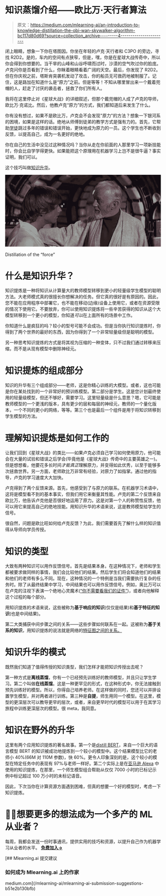 # 知识蒸馏介绍——欧比万·天行者算法

> 原文：<https://medium.com/mlearning-ai/an-introduction-to-knowledge-distillation-the-obi-wan-skywalker-algorithm-bc117d80d69?source=collection_archive---------4----------------------->

闭上眼睛，想象一下你在塔图因。你坐在年轻的卢克·天行者和 C3PO 的旁边，寻找 R2D2。是的，车内的空间有点狭窄，但是，嘿，你是在星球大战传奇中，所以你会得到你想要的。当干旱的山峰和山谷呼啸而过时，沙漠的空气吹过你的脸庞。卢克问你是否看到了什么，你眯着眼睛看着广阔的天空。最后，你发现了 R2D2。但在你庆祝之前，塔斯肯突袭机发动了攻击，你的船员无可救药地被制服了。记住，这是路加在知道什么是“原力”之前。但是等等！不知从哪里冒出来一个戴着兜帽的人，赶走了讨厌的袭击者，拯救了你们所有人。

我将在这里停止对《星球大战》的详细叙述，但那个戴兜帽的人成了卢克的导师，欧比万·克诺比。然后，他教卢克“原力”的方式，我们都知道后来发生了什么。

你有没有想过，如果不是欧比万，卢克会不会发现"原力"的方法？想象一下银河系的困境，如果是这样的话。绝地从师傅到徒弟的教学方式是强有力的。首先，它帮助[学徒](https://starwars.fandom.com/wiki/Padawan)跳过多年的错误和错误开始，更快地成为原力的一员。这个学生也不断收到反馈，以提高自己，成为一名更好的绝地。

你在自己的生活中没见过这种情况吗？当你从走在你前面的人那里学习一项新技能时，你会比自学学得更快。如果能把这个原理用在机器学习上岂不是很牛逼？事实证明，我们可以。

这个技巧叫做[知识升华](https://arxiv.org/abs/1503.02531)。

![](img/b7afe9cbd12239d0c93103217891f2a9.png)

Distillation of the “force”

# 什么是知识升华？

知识提炼是一种将知识从计算量大的教师模型转移到更小的轻量级学生模型的聪明方法。大老师模式真的很擅长你想解决的任务。但它真的很好是有原因的。因此，您不能在应用程序中部署它，也不能在移动(边缘)设备上使用它，或者在资源受限的情况下使用它。不要放弃，你可以使用知识提炼将一些辛苦获得的知识从这个大模型转移到一个更小的模型，你知道*可以*在上面所有的场景中工作。

你知道什么是疯狂的吗？较小的型号可能不会成功。但是当你执行知识提炼时，你得到了两个世界的最好的东西，因为你得到了一个非常轻量级但是聪明的模型。

另一种思考知识提炼的方式是将其视为压缩的一种变体，只不过我们通过转移来压缩，而不是从现有模型中删除神经元。

# 知识提炼的组成部分

知识的升华有三个组成部分——老师，这是你精心训练的大模型。或者，这也可能是你在某处找到的一个非常好的预训练模型。第二部分是学生。这是您计划最终使用的轻量级模型，但还不够好，需要学习。这里轻量级是什么意思？嗯，它可能是教师模型的一个更浅的版本，具有更少的层和每层的神经元，教师的一个量化版本，一个不同的更小的网络，等等。第三个也是最后一个组件是用于将知识转移到学生模型的方法。

# 理解知识提炼是如何工作的

让我们回到《星球大战》的类比——如果卢克必须自己学习如何使用原力，他可能会在大量的试验和错误之后学会(毕竟他是《星球大战》传奇中的主要英雄之一)。但是想想看，他要花多长时间*才能真正*理解原力，并变得如此优秀，以至于能够多次拯救世界。另一方面，老师欧比万非常有经验，对原力了如指掌。通过他的指导，卢克的学习速度大大加快。

卢克得到了两个反馈来源。首先，他感受到了与原力的联系。在机器学习术语中，这将是模型看不到的基本事实，但我们用它来衡量其性能。卢克的第二个反馈来自欧比万，他告诉卢克他是否很好地运用了原力。这是对第一个人的称赞性反馈，他可以用它来提高自己的绝地技能。用知识升华的术语来说，这是教师模型给学生的信号。

很自然，问题是欧比旺如何给卢克反馈？为此，我们需要首先了解什么样的知识值得从导师向学员传授。

# 知识的类型

大致有两种知识可以用作反馈信号。首先是结果本身。在这种情况下，老师和学生都被要求做同样的事情，我们会比较他们的结果。然后学生们将会知道他们的结果和他们的老师有多么不同。现在，这种情况的一个特例是当我们需要执行复杂的任务时。除了从最终结果中学习，中间结果也可以用作反馈信号。例如，奥比万可以在卢克的注视下表演一个绝地心灵魔术([“你不需要看我们的证件”](https://www.youtube.com/watch?v=gALR3SnDEWw))，或者向他解释这个过程的每个部分。

用知识提炼的术语来说，这些被称为**基于响应的知识**(仅仅是结果)和**基于特征的知识**(也是中间结果)。

第二大类捕获中间步骤之间的关系——这些步骤如何联系在一起。这被称为**基于关系的知识**，用知识提炼的说法就是网络的[特征图之间的关系。](https://towardsdatascience.com/convolutional-neural-network-feature-map-and-filter-visualization-f75012a5a49c#:~:text=Feature%20maps%20are%20generated%20by,Convolutional%20layers%20in%20the%20model.)

# 知识升华的模式

既然我们知道了值得传授的知识类型，我们怎样才能把知识传授出去呢？

第一种方式是**离线蒸馏**，你有一个已经预先训练好的教师模型，并且只让学生学习。第二个叫做**在线蒸馏**。这是一种更罕见的形式，在这种形式中，你无法接触到预先训练好的模型。所以，你得自己培养老师。在这样做的同时，您还可以并排设置学生模型，并对两者进行训练。第三种是**自提**，师生用同一个模型。在这里，模型的更深层次可以教导更早的层次，或者，来自更早时代的模型可以用于在其学习旅程中训练更深层次的模型。很 meta，我同意。

# 知识在野外的升华

这里有两个应用知识提炼的著名故事。第一个是[distill BERT](https://arxiv.org/abs/1910.01108v4)，来自一个巨大的语言模型 BERT 的知识被成功地提炼到一个较小的模型中。这个结果模型比它的老师小 40%(66M 对 110M 参数)，快 60%。更令人印象深刻的是，这个较小的模型在特定任务中的表现有 97%与老师一样好。第二个实际上是在[亚马逊 Alexa](https://arxiv.org/abs/1904.01624) 中使用的知识提炼，在那里，一个师生模型组合帮助从仅仅 7000 小时的已标记示例中标记超过 100 万小时的未标记语音。

因此，下次当你在计算资源方面遇到困难，但真的想要一个好的模型时，考虑一下知识提炼。

# 🤖💪想要更多的想法成为一个多产的 ML 从业者？

每周，我都会发送一份时事通讯，提供实用的技巧和资源，以提升自己作为机器学习从业者的水平。 [**免费加入→**](https://newsletter.artofsaience.com/)

[](/mlearning-ai/mlearning-ai-submission-suggestions-b51e2b130bfb) [## Mlearning.ai 提交建议

### 如何成为 Mlearning.ai 上的作家

medium.com](/mlearning-ai/mlearning-ai-submission-suggestions-b51e2b130bfb)
